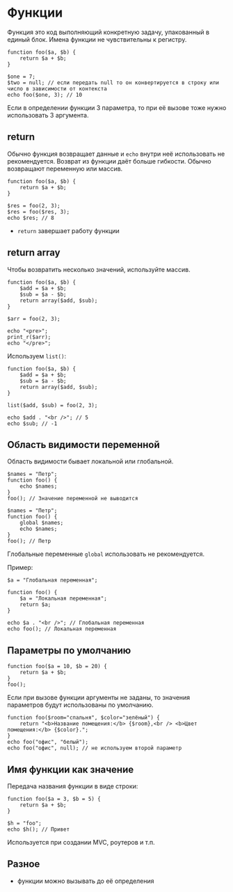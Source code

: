 # Функции
Функция это код выполняющий конкретную задачу, упакованный в единый блок. Имена функции не чувствительны к регистру.

    function foo($a, $b) {
        return $a + $b;
    }

    $one = 7;
    $two = null; // если передать null то он конвертируется в строку или число в зависимости от контекста
    echo foo($one, 3); // 10

Если в определении функции 3 параметра, то при её вызове тоже нужно использовать 3 аргумента.

## return
Обычно функция возвращает данные и `echo` внутри неё использовать не рекомендуется. Возврат из функции даёт больше гибкости. Обычно возвращают переменную или массив.

    function foo($a, $b) {
        return $a + $b;
    }

    $res = foo(2, 3);
    $res = foo($res, 3);
    echo $res; // 8

- `return` завершает работу функции

## return array
Чтобы возвратить несколько значений, используйте массив.

    function foo($a, $b) {
        $add = $a + $b;
        $sub = $a - $b;
        return array($add, $sub);
    }

    $arr = foo(2, 3);

    echo "<pre>";
    print_r($arr);
    echo "</pre>";

Используем `list()`:

    function foo($a, $b) {
        $add = $a + $b;
        $sub = $a - $b;
        return array($add, $sub);
    }

    list($add, $sub) = foo(2, 3);

    echo $add . "<br />"; // 5
    echo $sub; // -1

## Область видимости переменной
Область видимости бывает локальной или глобальной.

    $names = "Петр";
    function foo() {
        echo $names;
    }
    foo(); // Значение переменной не выводится

    $names = "Петр";
    function foo() {
        global $names;
        echo $names;
    }
    foo(); // Петр

Глобальные переменные `global` использовать не рекомендуется.

Пример:

    $a = "Глобальная переменная";

    function foo() {
        $a = "Локальная переменная";
        return $a;
    }

    echo $a . "<br />"; // Глобальная переменная
    echo foo(); // Локальная переменная

## Параметры по умолчанию

    function foo($a = 10, $b = 20) {
        return $a + $b;
    }
    foo();

Если при вызове функции аргументы не заданы, то значения параметров будут использованы по умолчанию.

    function foo($room="спальня", $color="зелёный") {
        return "<b>Название помещения:</b> {$room},<br /> <b>Цвет помещения:</b> {$color}.";
    }
    echo foo("офис", "белый");
    echo foo("офис", null); // не используем второй параметр

## Имя функции как значение
Передача названия функции в виде строки:

    function foo($a = 3, $b = 5) {
        return $a + $b;
    }

    $h = "foo";
    echo $h(); // Привет

Используется при создании MVC, роутеров и т.п.

## Разное
- функции можно вызывать до её определения
